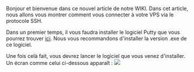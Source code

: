 Bonjour et bienvenue dans ce nouvel article de notre WIKI.
Dans cet article, nous allons vous montrer comment vous connecter à votre VPS via le protocole SSH.

Dans un premier temps, il vous faudra installer le logiciel Putty que vous pourrez trouver [ici](https://www.chiark.greenend.org.uk/~sgtatham/putty/latest.html). Nous vous recommandons d'installer la version .exe de ce logiciel.

Une fois celà fait, vous devrez lancer le logiciel que vous venez d'installer. Un écran comme celui ci-dessous apparaît :
<img src="https://imgur.com/a/gSTIZd3"/>

